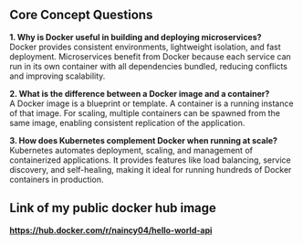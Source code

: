 ## Core Concept Questions

**1. Why is Docker useful in building and deploying microservices?**  
Docker provides consistent environments, lightweight isolation, and fast deployment. Microservices benefit from Docker because each service can run in its own container with all dependencies bundled, reducing conflicts and improving scalability.

**2. What is the difference between a Docker image and a container?**  
A Docker image is a blueprint or template. A container is a running instance of that image. For scaling, multiple containers can be spawned from the same image, enabling consistent replication of the application.

**3. How does Kubernetes complement Docker when running at scale?**  
Kubernetes automates deployment, scaling, and management of containerized applications. It provides features like load balancing, service discovery, and self-healing, making it ideal for running hundreds of Docker containers in production.


## Link of my public docker hub image

**https://hub.docker.com/r/naincy04/hello-world-api**
